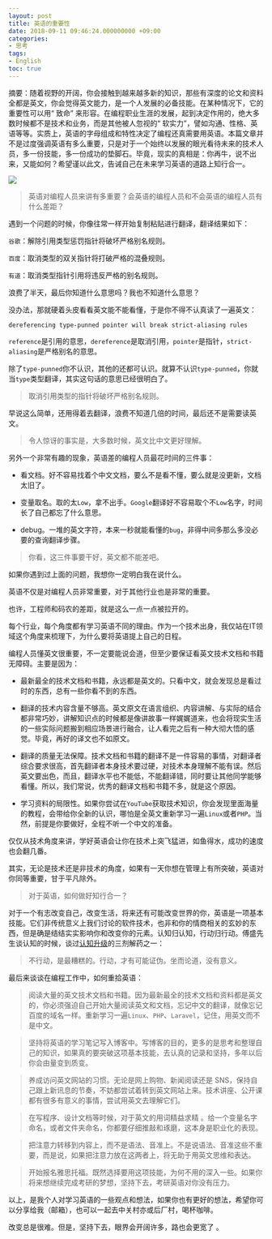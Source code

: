 ```yaml
---
layout: post
title: 英语的重要性
date: 2018-09-11 09:46:24.000000000 +09:00
categories:
- 思考
tags:
- English
toc: true
---
```


摘要：随着视野的开阔，你会接触到越来越多新的知识，那些有深度的论文和资料全都是英文，你会觉得英文能力，是一个人发展的必备技能。在某种情况下，它的重要性可以用“ 致命” 来形容。在编程职业生涯的发展，起到决定作用的，绝大多数时候都不是技术和业务，而是其他被人忽视的“ 软实力”，譬如沟通、性格、英语等等。实质上，英语的字母组成和特性决定了编程还真需要用英语。本篇文章并不是过度强调英语有多么重要，只是对于一个始终以发展的眼光看待未来的技术人员，多一份技能，多一份成功的垫脚石。毕竟，现实的真相是：你再牛，说不出来，又能如何？希望谨以此文，告诫自己在未来学习英语的道路上知行合一。

![](http://wwxiong.com/hexo_blog/img/article/importance-of-english/importance-of-english.jpg)

> 英语对编程人员来讲有多重要？会英语的编程人员和不会英语的编程人员有什么差距？

遇到一个问题的时候，你像往常一样开始复制粘贴进行翻译，翻译结果如下：

`谷歌`：解除引用类型惩罚指针将破坏严格别名规则。

`百度`：取消类型的双关指针将打破严格的混叠规则。

`有道`：取消类型指针引用将违反严格的别名规则。

浪费了半天，最后你知道什么意思吗？我也不知道什么意思？

没办法，那就硬着头皮看看英文能不能看懂，于是你不得不认真读了一遍英文：

```
dereferencing type-punned pointer will break strict-aliasing rules
```

`reference`是引用的意思，`dereference`是取消引用，`pointer`是指针，`strict-aliasing`是严格别名的意思。

除了`type-punned`你不认识，其他的还都可认识。就算不认识`type-punned`，你就当`type`类型翻译，其实这句话的意思已经很明白了。

> 取消引用类型的指针将破坏严格别名规则。

早说这么简单，还用得着去翻译，浪费不知道几倍的时间，最后还不是需要读英文。

> 令人惊讶的事实是，大多数时候，英文比中文更好理解。

另外一个非常有趣的现象，英语差的编程人员最花时间的三件事：

*  看文档。好不容易找着个中文文档，要么不是看不懂，要么就是没更新，文档太旧了。

* 变量取名。取的太`Low`，拿不出手。`Google`翻译好不容易取个不`Low`名字，时间长了自己都忘了什么意思。

* debug。一堆的英文字符，本来一秒就能看懂的`bug`，非得中间多那么多没必要的查询翻译步骤。

> 你看，这三件事要干好，英文都不能差吧。

如果你遇到过上面的问题，我想你一定明白我在说什么。

英语不仅是对编程人员非常重要，对于其他行业也是非常的重要。

也许，工程师和码农的差距，就是这么一点一点被拉开的。

每个行业，每个角度都有学习英语不同的理由。作为一个技术出身，我仅站在IT领域这个角度来梳理下，为什么要将英语提上自己的日程。

编程人员懂英文很重要，不一定要能说会道，但至少要保证看英文技术文档和书籍无障碍。主要是因为：

* 最新最全的技术文档和书籍，永远都是英文的。只看中文，就会发现总是看过时的东西，总有一些你看不到的东西。

* 翻译的技术内容含量不够高。英文原文在语言组织、内容讲解、与实际的结合都非常巧妙，讲解知识点的时候都是像讲故事一样娓娓道来，也会将现实生活的一些实际问题搬到相应场景进行融合，让人看完之后有一种大彻大悟的感觉。毕竟，再好的译文也不如原文。

* 翻译的质量无法保障。技术文档和书籍的翻译不是一件容易的事情，对翻译者综合要求很高，首先翻译者本身技术要过硬，对技术本身理解不能有误。然后英文要出色，而且，翻译水平也不能低，不能翻译错，同时要让其他同学能够看懂。所以，我们常说，优秀的翻译文档和书籍不多，就是这个原因。

* 学习资料的局限性。如果你尝试在`YouTube`获取技术知识，你会发现里面海量的教程，会带给你全新的认识，哪怕是全英文重新学习一遍`Linux`或者`PHP`。当然，前提是你要做好，全程不听一个中文的准备。

仅仅从技术角度来讲，学好英语会让你在技术上突飞猛进，如鱼得水，成功的速度也会翻几番。

其实，无论是技术还是非技术的角度，如果有一天你想在管理上有所突破，英语对你同等重要，甘于平凡除外。

> 对于英语，如何做好知行合一？

对于一个有志改变自己，改变生活，将来还有可能改变世界的你，英语是一项基本技能。它们非传统意义上我们讨论的软件技术，也非和你的情商相关的玄妙的东西，但是确是结结实实影响你和改变你的元素。认知归认知，行动归行动。傅盛先生谈认知的时候，谈过[认知升级](http://wwxiong.com/hexo_blog/2018/02/22/2018/2018-02-22-cognitive-01/)的三剂解药之一：

> 不行动，是最糟糕的。行动，才有可能证伪。坐而论道，没有意义。

最后来谈谈在编程工作中，如何重拾英语：

> 阅读大量的英文技术文档和书籍。因为最新最全的技术文档和资料都是英文的，你必须强迫自己开始大量阅读英文和文档，忘记中文的翻译，就像忘记百度的域名一样。重新学习一遍`Linux`、`PHP`、`Laravel`，记住，用英文而不是中文。

> 坚持将英语的学习笔记写入博客中。写博客的目的，更多的是思考和整理自己的知识，如果真的要突破这项基本技能，去认真的记录和坚持，多年以后你会由量变到质变。

> 养成访问英文网站的习惯。无论是网上购物、新闻阅读还是 SNS，保持自己跟上新讯息的节奏，不妨都尝试着转到英文网站上来。技术讲座、公开课都有很多有意义的事情，尝试用英文去理解它们。

> 在写程序、设计文档等时候，对于英文的用词精益求精 。给一个变量名字命名，或者文件夹命名，你都要仔细推敲和琢磨，这本身是职业化的表现。

> 把注意力转移到内容上，而不是语法、音准上。不是说语法、音准这些不重要，而是说，如果把注意力放在这两者上，将无助于用英文思维和表达。

> 开始报名雅思托福。既然选择要用这项技能，为何不用的深入一些。如果你将来想继续完成考研的梦想，坚持下去，考研英语对你没有压力。

以上，是我个人对学习英语的一些观点和想法，如果你也有更好的想法，希望你可以分享给我（邮箱），也可以一起去中关村亦或后厂村，喝杯咖啡。

改变总是很难。但是，坚持下去，眼界会开阔许多，路也会更宽了 。








